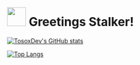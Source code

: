 # <img src="https://media.tenor.com/images/3d6c368b81136a0abc4c540403ff5d00/tenor.gif" width="44" height="44" /> Greetings Stalker!

[![TosoxDev's GitHub stats](https://github-readme-stats.vercel.app/api?username=TosoxDev)](https://github.com/anuraghazra/github-readme-stats)

[![Top Langs](https://github-readme-stats.vercel.app/api/top-langs/?username=TosoxDev)](https://github.com/anuraghazra/github-readme-stats)
